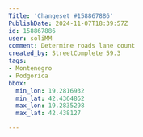 ```yaml
---
Title: 'Changeset #158867886'
PublishDate: 2024-11-07T18:39:57Z
id: 158867886
user: soliMM
comment: Determine roads lane count
created_by: StreetComplete 59.3
tags:
- Montenegro
- Podgorica
bbox:
  min_lon: 19.2816932
  min_lat: 42.4364862
  max_lon: 19.2835298
  max_lat: 42.438127

---
```

